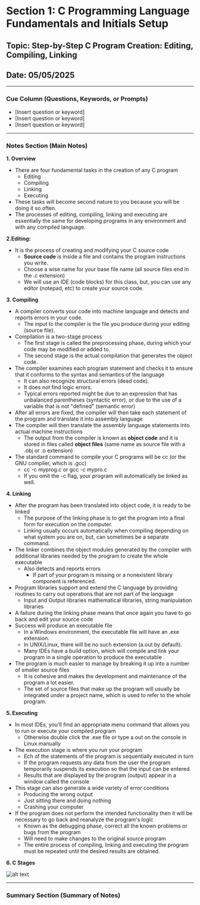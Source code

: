 # Section 1: C Programming Language Fundamentals and Initials Setup

## Topic: Step-by-Step C Program Creation: Editing, Compiling, Linking

## Date: 05/05/2025

---

### Cue Column (Questions, Keywords, or Prompts)

- [Insert question or keyword]
- [Insert question or keyword]
- [Insert question or keyword]

---

### Notes Section (Main Notes)

**1. Overview**
- There are four fundamental tasks in the creation of any C program
  - Editing
  - Compiling
  - Linking
  - Executing
- These tasks will become second nature to you because you will be doing it so often.
- The processes of editing, compiling, linking and executing are essentially the same for developing programs in any environment and with any compiled language.

**2.Editing:** 
- It is the process of creating and modifying your C source code
  - **Source code** is inside a file and contains the program instructions you write.
  - Choose a wise name for your base file name (all source files end in the .c extension)
  - We will use an IDE (code blocks) for this class, but, you can use any editor (notepad, etc) to create your source code.

**3. Compiling**
- A compiler converts your code into machine language and detects and reports errors in your code.
  - The input to the compiler is the file you produce during your editing (source file).
- Compilation is a two-stage process
  - The first stage is called the preprocessing phase, during which your code may be modified or added to.
  - The second stage is the actual compilation that generates the object code.
- The compiler examines each program statement and checks it to ensure that it conforms to the syntax and semantics of the language
  - It can also recognize structural errors (dead code).
  - It does not find logic errors.
  - Typical errors reported might be due to an expression that has unbalanced parentheses (syntactic error), or due to the use of a variable that is not "defined" (semantic error)
- After all errors are fixed, the compiler will then take each statement of the program and translate it into assembly language
- The compiler will then translate the assembly language statements into actual machine instructions
  - The output from the compiler is known as **object code** and it is stored in files called **object files** (same name as source file with a .obj or .o extension)
- The standard command to compile your C programs will be cc (or the GNU compiler, which is .gcc)
  - cc -c myprog.c or gcc -c mypro.c
  - If you omit the -c flag, your program will automatically be linked as well.

**4. Linking**
- After the program has been translated into object code, it is ready to be linked
  - The purpose of the linking phase is to get the program into a final form for execution on the computer.
  - Linking usually occurs automatically when compiling depending on what system you are on, but, can sometimes be a separate command.
- The linker combines the object modules generated by the compiler with additional libraries needed by the program to create the whole executable
  - Also detects and reports errors
    - If part of your program is missing or a nonexistent library component is referenced.
- Program libraries support and extend the C language by providing routines to carry out operations that are not part of the language
  - Input and Output libraries mathematical libraries, string manipulation libraries
- A failure during the linking phase means that once again you have to go back and edit your source code
- Success will produce an executable file
  - In a Windows environment, the executable file will have an .exe extension.
  - In UNIX/Linux, there will be no such extension (a.out by default).
  - Many IDEs have a build option, which will compile and link your program in a single operation to produce the executable
- The program is much easier to manage by breaking it up into a number of smaller source files
  - It is cohesive and makes the development and maintenance of the program a lot easier.
  - The set of source files that make up the program will usually be integrated under a project name, which is used to refer to the whole program.

**5. Executing**
- In most IDEs, you'll find an appropriate menu command that allows you to run or execute your compiled program
  - Otherwise double click the .exe file or type a.out on the console in Linux manually
- The execution stage is where you run your program
  - Ech of the statements of the program is sequentially executed in turn
  - If the program requests any data from the user the program temporarily suspends its execution so that the input can be entered.
  - Results that are displayed by the program (output) appear in a window called the console
- This stage can also generate a wide variety of error conditions
  - Producing the wrong output
  - Just sitting there and doing nothing
  - Crashing your computer
- If the program does not perform the intended functionality then it will be necessary to go back and reanalyze the program's logic
  - Known as the debugging phase, correct all the known problems or bugs from the program
  - Will need to make changes to the original source program
  - The entire process of compiling, linking and executing the program must be repeated until the desired results are obtained.

**6. C Stages**

![alt text](image.png)


---

### Summary Section (Summary of Notes)

